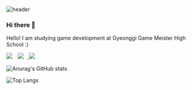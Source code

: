 ![header](https://capsule-render.vercel.app/api?type=waving&color=auto&height=300&section=header&text=Hi%20there&fontSize=90)

### Hi there 👋

Hello! I am studying game development at Gyeonggi Game Meister High School :)

<a href="https://www.instagram.com/alsry._.112/"><img src="https://img.shields.io/badge/Instagram-E4405F?style=flat&logo=Instagram&logoColor=white&link=https://www.instagram.com/alsry._.112/"/></a> 
<a href="http://ggm.gondr.net/user/profile/282">
    <img 
        src="http://img.shields.io/badge/-School-87CEFA?style=flat&logo=Google &link=http://ggm.gondr.net/user/profile/282"
        style="height : auto; margin-left : 10px; margin-right : 10px;"/>
</a>
<a href="mailto:wjdalsry125@gmail.com"><img src="https://img.shields.io/badge/Email-EA4335?style=flat&logo=Gmail&logoColor=white&link=mailto:wjdalsry125@gmail.com"/></a>

![Anurag's GitHub stats](https://github-readme-stats.vercel.app/api?username=mingyo0125&show_icons=true&theme=radical)

![Top Langs](https://github-readme-stats.vercel.app/api/top-langs/?username=mingyo0125&layout=compact&theme=radical)
